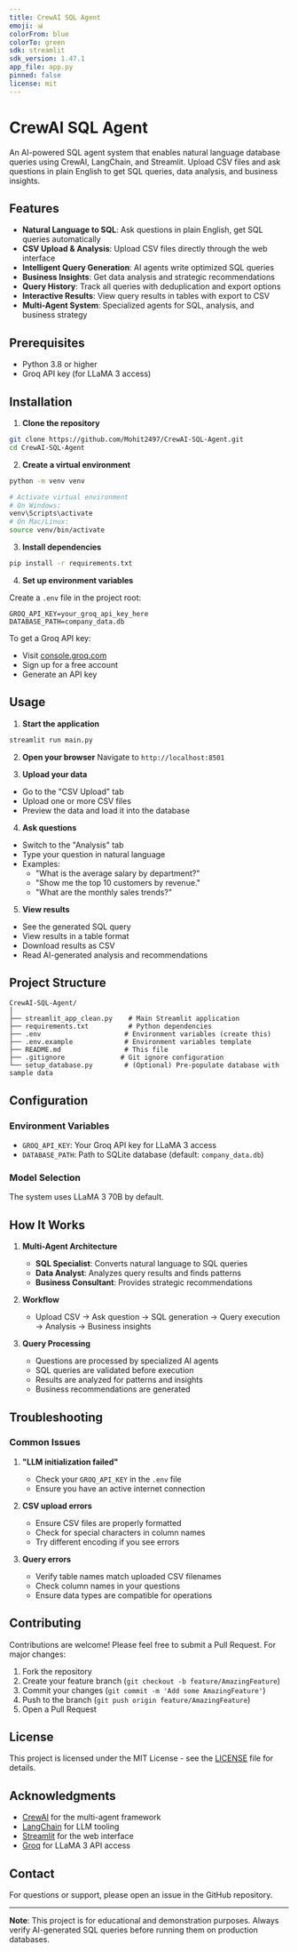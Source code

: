```yaml
---
title: CrewAI SQL Agent
emoji: 📊
colorFrom: blue
colorTo: green
sdk: streamlit
sdk_version: 1.47.1
app_file: app.py
pinned: false
license: mit
---
```


# CrewAI SQL Agent

An AI-powered SQL agent system that enables natural language database queries using CrewAI, LangChain, and Streamlit. Upload CSV files and ask questions in plain English to get SQL queries, data analysis, and business insights.

## Features

- **Natural Language to SQL**: Ask questions in plain English, get SQL queries automatically
- **CSV Upload & Analysis**: Upload CSV files directly through the web interface
- **Intelligent Query Generation**: AI agents write optimized SQL queries
- **Business Insights**: Get data analysis and strategic recommendations
- **Query History**: Track all queries with deduplication and export options
- **Interactive Results**: View query results in tables with export to CSV
- **Multi-Agent System**: Specialized agents for SQL, analysis, and business strategy

## Prerequisites

- Python 3.8 or higher
- Groq API key (for LLaMA 3 access)

## Installation

1. **Clone the repository**
```bash
git clone https://github.com/Mohit2497/CrewAI-SQL-Agent.git
cd CrewAI-SQL-Agent
```

2. **Create a virtual environment**
```bash
python -m venv venv

# Activate virtual environment
# On Windows:
venv\Scripts\activate
# On Mac/Linux:
source venv/bin/activate
```

3. **Install dependencies**
```bash
pip install -r requirements.txt
```

4. **Set up environment variables**

Create a `.env` file in the project root:
```env
GROQ_API_KEY=your_groq_api_key_here
DATABASE_PATH=company_data.db
```

To get a Groq API key:
- Visit [console.groq.com](https://console.groq.com)
- Sign up for a free account
- Generate an API key

## Usage

1. **Start the application**
```bash
streamlit run main.py
```

2. **Open your browser**
Navigate to `http://localhost:8501`

3. **Upload your data**
- Go to the "CSV Upload" tab
- Upload one or more CSV files
- Preview the data and load it into the database

4. **Ask questions**
- Switch to the "Analysis" tab
- Type your question in natural language
- Examples:
  - "What is the average salary by department?"
  - "Show me the top 10 customers by revenue."
  - "What are the monthly sales trends?"

5. **View results**
- See the generated SQL query
- View results in a table format
- Download results as CSV
- Read AI-generated analysis and recommendations

## Project Structure

```
CrewAI-SQL-Agent/
│
├── streamlit_app_clean.py    # Main Streamlit application
├── requirements.txt          # Python dependencies
├── .env                     # Environment variables (create this)
├── .env.example             # Environment variables template
├── README.md                # This file
├── .gitignore              # Git ignore configuration
└── setup_database.py        # (Optional) Pre-populate database with sample data
```

## Configuration

### Environment Variables

- `GROQ_API_KEY`: Your Groq API key for LLaMA 3 access
- `DATABASE_PATH`: Path to SQLite database (default: `company_data.db`)

### Model Selection

The system uses LLaMA 3 70B by default.

## How It Works

1. **Multi-Agent Architecture**
   - **SQL Specialist**: Converts natural language to SQL queries
   - **Data Analyst**: Analyzes query results and finds patterns
   - **Business Consultant**: Provides strategic recommendations

2. **Workflow**
   - Upload CSV → Ask question → SQL generation → Query execution → Analysis → Business insights

3. **Query Processing**
   - Questions are processed by specialized AI agents
   - SQL queries are validated before execution
   - Results are analyzed for patterns and insights
   - Business recommendations are generated

## Troubleshooting

### Common Issues

1. **"LLM initialization failed"**
   - Check your `GROQ_API_KEY` in the `.env` file
   - Ensure you have an active internet connection

2. **CSV upload errors**
   - Ensure CSV files are properly formatted
   - Check for special characters in column names
   - Try different encoding if you see errors

3. **Query errors**
   - Verify table names match uploaded CSV filenames
   - Check column names in your questions
   - Ensure data types are compatible for operations

## Contributing

Contributions are welcome! Please feel free to submit a Pull Request. For major changes:

1. Fork the repository
2. Create your feature branch (`git checkout -b feature/AmazingFeature`)
3. Commit your changes (`git commit -m 'Add some AmazingFeature'`)
4. Push to the branch (`git push origin feature/AmazingFeature`)
5. Open a Pull Request

## License

This project is licensed under the MIT License - see the [LICENSE](LICENSE) file for details.

## Acknowledgments

- [CrewAI](https://github.com/joaomdmoura/crewAI) for the multi-agent framework
- [LangChain](https://github.com/langchain-ai/langchain) for LLM tooling
- [Streamlit](https://streamlit.io/) for the web interface
- [Groq](https://groq.com/) for LLaMA 3 API access

## Contact

For questions or support, please open an issue in the GitHub repository.

---

**Note**: This project is for educational and demonstration purposes. Always verify AI-generated SQL queries before running them on production databases.